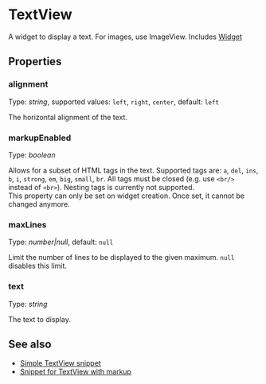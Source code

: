 ---
---
# TextView

A widget to display a text. For images, use ImageView.
Includes [Widget](Widget.md)

## Properties

### alignment
Type: *string*, supported values: `left`, `right`, `center`, default: `left`

The horizontal alignment of the text.
### markupEnabled

Type: *boolean*

Allows for a subset of HTML tags in the text. Supported tags are: `a`, `del`, `ins`, `b`, `i`, `strong`, `em`, `big`, `small`, `br`. All tags must be closed (e.g. use `<br/>` instead of `<br>`). Nesting tags is currently not supported.<br/>This property can only be set on widget creation. Once set, it cannot be changed anymore.
### maxLines

Type: *number|null*, default: `null`

Limit the number of lines to be displayed to the given maximum. `null` disables this limit.
### text

Type: *string*

The text to display.

## See also

- [Simple TextView snippet](https://github.com/eclipsesource/tabris-js/blob/v1.7.0/snippets/textview/textview.js)
- [Snippet for TextView with markup](https://github.com/eclipsesource/tabris-js/blob/v1.7.0/snippets/textview-markup/textview-markup.js)
